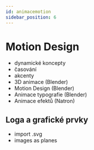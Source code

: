 ```yaml
---
id: animacemotion
sidebar_position: 6
---
```


# Motion Design

- dynamické koncepty
- časování
- akcenty
- 3D animace (Blender)
- Motion Design (Blender)
- Animace typografie (Blender)
- Animace efektů (Natron)

## Loga a grafické prvky

- import .svg
- images as planes
